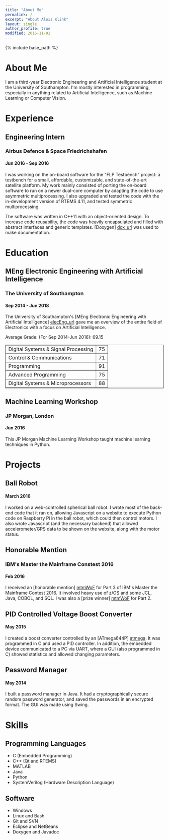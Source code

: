 ```yaml
---
title: "About Me"
permalink: /
excerpt: "About Alois Klink"
layout: single
author_profile: true
modified: 2016-11-01
---
```


{% include base_path %}

# About Me

I am a third-year Electronic Engineering and Artificial Intelligence student at
the University of Southampton. I'm mostly interested in programming, especially
in anything related to Artificial Intelligence, such as Machine Learning or
Computer Vision.

# Experience

## Engineering Intern

### Airbus Defence & Space Friedrichshafen

#### Jun 2016 - Sep 2016

I was working on the on-board software for the "FLP Testbench" project: a
testbench for a small, affordable, customizable, and state-of-the-art satellite
platform. My work mainly consisted of porting the on-board software to run on a
newer dual-core computer by adapting the code to use asymmetric multiprocessing.
I also upgraded and tested the code with the in-development version of RTEMS 4.11,
and tested symmetric multiprocessing. 

The software was written in C++11 with an object-oriented design. To increase code
reusability, the code was heavily encapsulated and filled with abstract
interfaces and generic templates. [Doxygen] [dox_url] was used to make documentation.

[dox_url]: http://www.stack.nl/~dimitri/doxygen/

# Education

## MEng Electronic Engineering with Artificial Intelligence

### The University of Southampton

#### Sep 2014 - Jun 2018

The University of Southampton's 
[MEng Electronic Engineering with Artificial Intelligence] [elecEng_url] gave me
an overview of the entire field of Electronics with a focus on Artificial Intelligence.

[elecEng_url]: http://www.ecs.soton.ac.uk/programmes/meng-electronic-engineering-artificial-intelligence

Average Grade: (For Sep 2014-Jun 2016): 69.15

<table border="1">
	<tr>
		<td> Digital Systems &amp Signal Processing </td>
		<td> 75 </td>
	</tr>
	<tr>
		<td> Control &amp Communications </td>
		<td> 71 </td>
	</tr>
	<tr>
		<td> Programming </td>
		<td> 91 </td>
	</tr>
	<tr>
		<td> Advanced Programming </td>
		<td> 75 </td>
	</tr>
	<tr>
		<td> Digital Systems &amp Microprocessors </td>
		<td> 88 </td>
	</tr>
</table>

## Machine Learning Workshop
### JP Morgan, London
#### Jun 2016

This JP Morgan Machine Learning Workshop taught machine learning techniques in
Python. 

# Projects
## Ball Robot
#### March 2016

I worked on a web-controlled spherical ball robot. I wrote most of the back-end 
code that it ran on, allowing Javascript on a website to execute Python code on
Raspberry Pi in the ball robot, which could then control motors. I also wrote
Javascript (and the necessary backend) that allowed accelerometer/GPS data to be
shown on the website, along with the motor status.

## Honorable Mention
### IBM's Master the Mainframe Constest 2016
#### Feb 2016

I received an [honorable mention] [mtmWoF] for Part 3 of IBM's Master the Mainframe
Contest 2016. It involved heavy use of z/OS and some JCL, Java, COBOL, and SQL.
I was also a [prize winner] [mtmWoF] for Part 2.

[mtmWoF]: http://mtm2015.mybluemix.net/#tabs-6

## PID Controlled Voltage Boost Converter
#### May 2015

I created a boost converter controlled by an [ATmega644P] [atmega]. It was programmed
in C and used a PID controller. In addition, the embedded device communicated to
a PC via UART, where a GUI (also programmed in C) showed statistics and allowed
changing parameters.

[atmega]: http://www.atmel.com/devices/atmega644p.aspx

## Password Manager
#### May 2014

I built a password manager in Java. It had a cryptographically secure random
password generator, and saved the passwords in an encrypted format. The GUI was 
made using Swing. 

# Skills
## Programming Languages
* C (Embedded Programming)
* C++ (Qt and RTEMS)
* MATLAB
* Java
* Python
* SystemVerilog (Hardware Description Language)

## Software
* Windows
* Linux and Bash
* Git and SVN
* Eclipse and NetBeans
* Doxygen and Javadoc


